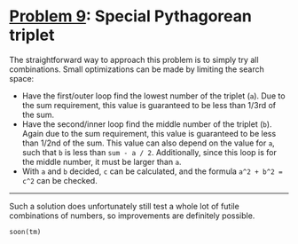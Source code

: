 # [Problem 9](https://projecteuler.net/problem=9): Special Pythagorean triplet

The straightforward way to approach this problem is to simply try all combinations.
Small optimizations can be made by limiting the search space:
- Have the first/outer loop find the lowest number of the triplet (`a`).
Due to the sum requirement, this value is guaranteed to be less than 1/3rd of the sum.
- Have the second/inner loop find the middle number of the triplet (`b`).
Again due to the sum requirement, this value is guaranteed to be less than 1/2nd of the sum.
This value can also depend on the value for `a`, such that `b` is less than `sum - a / 2`.
Additionally, since this loop is for the middle number, it must be larger than `a`.
- With `a` and `b` decided, `c` can be calculated, and the formula `a^2 + b^2 = c^2` can be checked.

---

Such a solution does unfortunately still test a whole lot of futile combinations of numbers, so improvements are definitely possible.

```
soon(tm)
```
